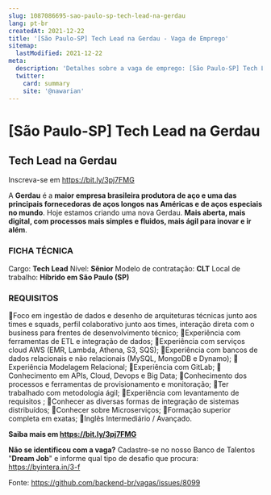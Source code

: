 ```yaml
---
slug: 1087086695-sao-paulo-sp-tech-lead-na-gerdau
lang: pt-br
createdAt: 2021-12-22
title: '[São Paulo-SP] Tech Lead na Gerdau - Vaga de Emprego'
sitemap:
  lastModified: 2021-12-22
meta:
  description: 'Detalhes sobre a vaga de emprego: [São Paulo-SP] Tech Lead na Gerdau'
  twitter:
    card: summary
    site: '@nawarian'
---
```


# [São Paulo-SP] Tech Lead na Gerdau

## **Tech Lead na Gerdau**
Inscreva-se em https://bit.ly/3pj7FMG

A **Gerdau** é a **maior empresa brasileira produtora de aço e uma das principais fornecedoras de aços longos nas Américas e de aços especiais no mundo**. Hoje estamos criando uma nova Gerdau. **Mais aberta, mais digital, com processos mais simples e fluidos, mais ágil para inovar e ir além**.

### **FICHA TÉCNICA**
Cargo: **Tech Lead**
Nível: **Sênior**
Modelo de contratação: **CLT**
Local de trabalho: **Híbrido em São Paulo (SP)**

### **REQUISITOS**
📌Foco em ingestão de dados e desenho de arquiteturas técnicas junto aos times e squads, perfil colaborativo junto aos times, interação direta com o business para frentes de desenvolvimento técnico;
📌Experiência com ferramentas de ETL e integração de dados;
📌Experiência com serviços cloud AWS (EMR, Lambda, Athena, S3, SQS);
📌Experiência com bancos de dados relacionais e não relacionais (MySQL, MongoDB e Dynamo);
📌Experiência Modelagem Relacional;
📌Experiência com GitLab;
📌Conhecimento em APIs, Cloud, Devops e Big Data;
📌Conhecimento dos processos e ferramentas de provisionamento e monitoração;
📌Ter trabalhado com metodologia ágil;
📌Experiência com levantamento de requisitos ;
📌Conhecer as diversas formas de integração de sistemas distribuídos;
📌Conhecer sobre Microserviços;
📌Formação superior completa em exatas;
📌Inglês Intermediário / Avançado.

**Saiba mais em https://bit.ly/3pj7FMG**

**Não se identificou com a vaga?**
Cadastre-se no nosso Banco de Talentos "**Dream Job**" e informe qual tipo de desafio que procura: https://byintera.in/3-f

Fonte: https://github.com/backend-br/vagas/issues/8099